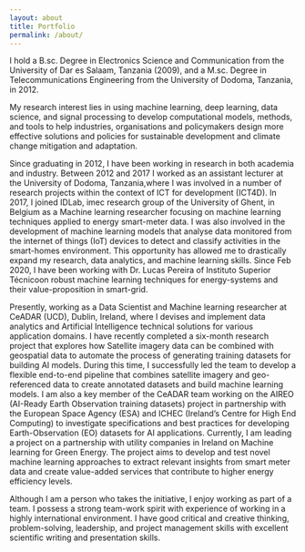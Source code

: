 ```yaml
---
layout: about
title: Portfolio
permalink: /about/
---
```


I hold a B.sc. Degree in Electronics Science and Communication from the University of Dar es Salaam, Tanzania (2009), and a M.sc. Degree in Telecommunications Engineering from the University of Dodoma, Tanzania, in 2012. 
 
My research interest lies in using machine learning, deep learning, data science, and signal processing to develop computational models, methods, and tools to help industries, organisations and policymakers design more effective solutions and policies for sustainable development and climate change mitigation and adaptation. 
 
Since graduating in 2012, I have been working in research in both academia and industry.
Between 2012 and 2017  I worked as an assistant lecturer at the University of Dodoma, Tanzania,where I was involved in a number of research projects within the context of ICT for development (ICT4D). In 2017, I joined IDLab, imec research group of the University of Ghent, in Belgium as a Machine learning researcher focusing on machine learning techniques applied to energy smart-meter data. I was also involved in the development of machine learning models that analyse data monitored from the internet of things (IoT) devices to detect and classify activities in the smart-homes environment. This opportunity has allowed me to drastically expand my research, data analytics, and machine learning skills. Since Feb 2020, I have been working with Dr. Lucas Pereira of Instituto Superior Técnicoon robust machine learning techniques for energy-systems and their value-proposition in smart-grid.
 
Presently, working as a Data Scientist and Machine learning researcher at CeADAR (UCD), Dublin, Ireland, where I devises and implement data analytics and Artificial Intelligence technical solutions for various application domains. I have recently completed a six-month research project that explores how Satellite imagery data can be combined with geospatial data to automate the process of generating training datasets for building AI models. During this time, I successfully led the team to develop a flexible end-to-end pipeline that combines satellite imagery and geo-referenced data to create annotated datasets and build machine learning models. I am also a key member of the CeADAR team working on the AIREO (AI-Ready Earth Observation training datasets) project in partnership with the European Space Agency (ESA) and ICHEC (Ireland’s Centre for High End Computing) to investigate specifications and best practices for developing Earth-Observation (EO) datasets for AI applications. Currently, I am leading a project on a partnership with utility companies in Ireland on Machine learning for Green Energy. The project aims to develop and test novel machine learning approaches to extract relevant insights from smart meter data and create value-added services that contribute to higher energy efficiency levels. 
 
Although I am a person who takes the initiative, I enjoy working as part of a team. I possess a strong team-work spirit with experience of working in a highly international environment. I have good critical and creative thinking, problem-solving, leadership, and project management skills with excellent scientific writing and presentation skills.  
